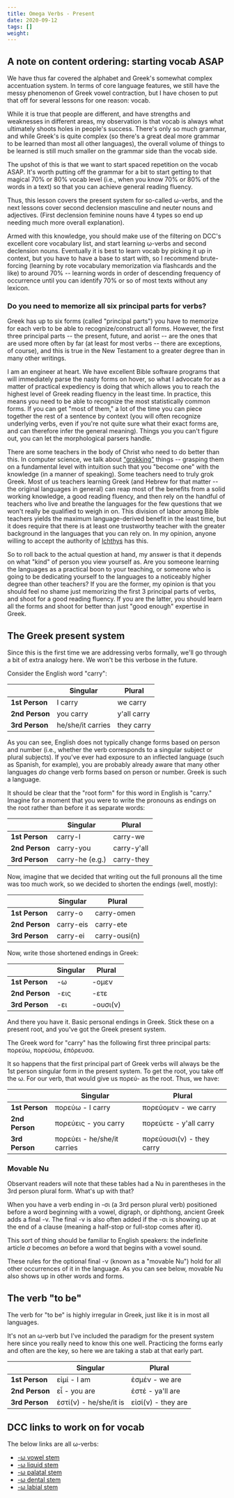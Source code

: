 ```yaml
---
title: Omega Verbs - Present
date: 2020-09-12
tags: []
weight: 
---
```


## A note on content ordering: starting vocab ASAP

We have thus far covered the alphabet and Greek's somewhat complex accentuation system. In terms of core language features, we still have the messy phenomenon of Greek vowel contraction, but I have chosen to put that off for several lessons for one reason: vocab.

While it is true that people are different, and have strengths and weaknesses in different areas, my observation is that vocab is always what ultimately shoots holes in people's success. There's only so much grammar, and while Greek's is quite complex (so there's a great deal more grammar to be learned than most all other languages), the overall volume of things to be learned is still much smaller on the grammar side than the vocab side.

The upshot of this is that we want to start spaced repetition on the vocab ASAP. It's worth putting off the grammar for a bit to start getting to that magical 70% or 80% vocab level (i.e., when you know 70% or 80% of the words in a text) so that you can achieve general reading fluency.

Thus, this lesson covers the present system for so-called ω-verbs, and the next lessons cover second declension masculine and neuter nouns and adjectives. (First declension feminine nouns have 4 types so end up needing much more overall explanation).

Armed with this knowledge, you should make use of the filtering on DCC's excellent core vocabulary list, and start learning ω-verbs and second declension nouns. Eventually it is best to learn vocab by picking it up in context, but you have to have a base to start with, so I recommend brute-forcing (learning by rote vocabulary memorization via flashcards and the like) to around 70% -- learning words in order of descending frequency of occurrence until you can identify 70% or so of most texts without any lexicon.

### Do you need to memorize all six principal parts for verbs?

Greek has up to six forms (called "principal parts") you have to memorize for each verb to be able to recognize/construct all forms. However, the first three principal parts -- the present, future, and aorist -- are the ones that are used more often by far (at least for most verbs -- there are exceptions, of course), and this is true in the New Testament to a greater degree than in many other writings.

I am an engineer at heart. We have excellent Bible software programs that will immediately parse the nasty forms on hover, so what I advocate for as a matter of practical expediency is doing that which allows you to reach the highest level of Greek reading fluency in the least time. In practice, this means you need to be able to recognize the most statistically common forms. If you can get "most of them," a lot of the time you can piece together the rest of a sentence by context (you will often recognize underlying verbs, even if you're not quite sure what their exact forms are, and can therefore infer the general meaning). Things you you can't figure out, you can let the morphological parsers handle.

There are some teachers in the body of Christ who need to do better than this. In computer science, we talk about ["grokking"](https://idioms.thefreedictionary.com/grok) things -- grasping them on a fundamental level with intuition such that you "become one" with the knowledge (in a manner of speaking). Some teachers need to truly grok Greek. Most of us teachers learning Greek (and Hebrew for that matter -- the original languages in general) can reap most of the benefits from a solid working knowledge, a good reading fluency, and then rely on the handful of teachers who live and breathe the languages for the few questions that we won't really be qualified to weigh in on. This division of labor among Bible teachers yields the maximum language-derived benefit in the least time, but it does require that there is at least one trustworthy teacher with the greater background in the languages that you can rely on. In my opinion, anyone willing to accept the authority of [Ichthys](https://ichthys.com/) has this.

So to roll back to the actual question at hand, my answer is that it depends on what "kind" of person you view yourself as. Are you someone learning the languages as a practical boon to your teaching, or someone who is going to be dedicating yourself to the languages to a noticeably higher degree than other teachers? If you are the former, my opinion is that you should feel no shame just memorizing the first 3 principal parts of verbs, and shoot for a good reading fluency. If you are the latter, you should learn all the forms and shoot for better than just "good enough" expertise in Greek.

## The Greek present system

Since this is the first time we are addressing verbs formally, we'll go through a bit of extra analogy here. We won't be this verbose in the future.

Consider the English word "carry":

|                | Singular          | Plural      |
| -------------- | ----------------- | ----------- |
| **1st Person** | I carry           | we carry    |
| **2nd Person** | you carry         | y'all carry |
| **3rd Person** | he/she/it carries | they carry  |

As you can see, English does not typically change forms based on person and number (i.e., whether the verb corresponds to a singular subject or plural subjects). If you've ever had exposure to an inflected language (such as Spanish, for example), you are probably already aware that many other languages *do* change verb forms based on person or number. Greek is such a language.

It should be clear that the "root form" for this word in English is "carry." Imagine for a moment that you were to write the pronouns as endings on the root rather than before it as separate words:

|                | Singular        | Plural      |
| -------------- | --------------- | ----------- |
| **1st Person** | carry-I         | carry-we    |
| **2nd Person** | carry-you       | carry-y'all |
| **3rd Person** | carry-he (e.g.) | carry-they  |

Now, imagine that we decided that writing out the full pronouns all the time was too much work, so we decided to shorten the endings (well, mostly):

|                | Singular  | Plural        |
| -------------- | --------- | ------------- |
| **1st Person** | carry-o   | carry-omen    |
| **2nd Person** | carry-eis | carry-ete     |
| **3rd Person** | carry-ei  | carry-ousi(n) |

Now, write those shortened endings in Greek:

|                | Singular | Plural   |
| -------------- | -------- | -------- |
| **1st Person** | -ω       | -ομεν    |
| **2nd Person** | -εις     | -ετε     |
| **3rd Person** | -ει      | -ουσι(ν) |

And there you have it. Basic personal endings in Greek. Stick these on a present root, and you've got the Greek present system.

The Greek word for "carry" has the following first three principal parts: πορεύω, πορεύσω, ἐπόρευσα.

It so happens that the first principal part of Greek verbs will always be the 1st person singular form in the present system. To get the root, you take off the ω. For our verb, that would give us πορεύ- as the root. Thus, we have:

|                | Singular                    | Plural                    |
| -------------- | --------------------------- | ------------------------- |
| **1st Person** | πορεύω - I carry            | πορεύομεν - we carry      |
| **2nd Person** | πορεύεις - you carry        | πορεύετε - y'all carry    |
| **3rd Person** | πορεύει - he/she/it carries | πορεύουσι(ν) - they carry |

### Movable Nu

Observant readers will note that these tables had a Nu in parentheses in the 3rd person plural form. What's up with that?

When you have a verb ending in -σι (a 3rd person plural verb) positioned before a word beginning with a vowel, digraph, or diphthong, ancient Greek adds a final -ν. The final -ν is also often added if the -σι is showing up at the end of a clause (meaning a half-stop or full-stop comes after it).

This sort of thing should be familiar to English speakers: the indefinite article *a* becomes *an* before a word that begins with a vowel sound. 

These rules for the optional final -ν (known as a "movable Nu") hold for all other occurrences of it in the language. As you can see below, movable Nu also shows up in other words and forms.

## The  verb "to be"

The verb for "to be" is highly irregular in Greek, just like it is in most all languages.

It's not an ω-verb but I've included the paradigm for the present system here since you really need to know this one well. Practicing the forms early and often are the key, so here we are taking a stab at that early part.

|                | Singular               | Plural             |
| -------------- | ---------------------- | ------------------ |
| **1st Person** | εἰμί - I am            | ἐσμέν - we are     |
| **2nd Person** | εἶ - you are           | ἐστέ - ya'll are   |
| **3rd Person** | ἐστί(ν) - he/she/it is | εἰσί(ν) - they are |

## DCC links to work on for vocab

The below links are all ω-verbs:

- [-ω vowel stem](http://dcc.dickinson.edu/greek-core-list?title=&field_greek_part_of_speech_value=verb%3A+-%CF%89+vowel+stem&field_greek_semantic_group_value=All)
- [-ω liquid stem](http://dcc.dickinson.edu/greek-core-list?title=&field_greek_part_of_speech_value=verb%3A+-%CF%89+liquid+stem&field_greek_semantic_group_value=All)
- [-ω palatal stem](http://dcc.dickinson.edu/greek-core-list?title=&field_greek_part_of_speech_value=verb%3A+-%CF%89+palatal+stem&field_greek_semantic_group_value=All)
- [-ω dental stem](http://dcc.dickinson.edu/greek-core-list?title=&field_greek_part_of_speech_value=verb%3A+-%CF%89+dental+stem&field_greek_semantic_group_value=All)
- [-ω labial stem](http://dcc.dickinson.edu/greek-core-list?title=&field_greek_part_of_speech_value=verb%3A+-%CF%89+labial+stem&field_greek_semantic_group_value=All)

